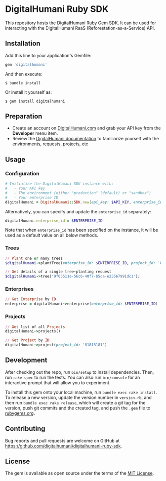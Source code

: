 # DigitalHumani Ruby SDK

This repository hosts the DigitalHumani Ruby Gem SDK. It can be used for interacting with the DigitalHumani RaaS (Reforestation-as-a-Service) API. 

## Installation

Add this line to your application's Gemfile:

```ruby
gem 'digitalhumani'
```

And then execute:

    $ bundle install

Or install it yourself as:

    $ gem install digitalhumani

## Preparation

- Create an account on [DigitalHumani,com](https://my.digitalhumani.com/register) and grab your API key from the **Developer** menu item.
- Review the [DigitalHumani documentation](https://docs.digitalhumani.com) to familiarize yourself with the environments, requests, projects, etc

## Usage

### Configuration

```ruby
# Initialize the DigitalHumani SDK instance with:
#   - Your API key
#   - The environment (either "production" (default) or "sandbox")
#   - Your enterprise ID
digitalHumani = DigitalHumani::SDK.new(api_key: $API_KEY, enterprise_id: $ENTERPRISE_ID, environment: "production")
```

Alternatively, you can specify and update the `enterprise_id` separately:
```ruby
digitalHumani.enterprise_id = $ENTERPRISE_ID
```

Note that when `enterprise_id` has been specified on the instance, it will be used as a default value on all below methods. 

### Trees

```ruby
// Plant one or many trees
$digitalHumani->plantTree(enterprise_id: $ENTERPRISE_ID, project_id: '81818181', user: 'test@example.com', treeCount: 2);

// Get details of a single tree-planting request
$digitalHumani->tree('9f05511e-56c6-40f7-b5ca-e25567991dc1');
```

### Enterprises

```ruby
// Get Enterprise by ID
enterprise = digitalHumani->enterprise(enterprise_id: $ENTERPRISE_ID)
```

### Projects

```ruby
// Get list of all Projects
digitalHumani->projects()

// Get Project by ID
digitalHumani->project(project_id: '81818181')
```

## Development

After checking out the repo, run `bin/setup` to install dependencies. Then, run `rake spec` to run the tests. You can also run `bin/console` for an interactive prompt that will allow you to experiment.

To install this gem onto your local machine, run `bundle exec rake install`. To release a new version, update the version number in `version.rb`, and then run `bundle exec rake release`, which will create a git tag for the version, push git commits and the created tag, and push the `.gem` file to [rubygems.org](https://rubygems.org).

## Contributing

Bug reports and pull requests are welcome on GitHub at https://github.com/digitalhumani/digitalhumani-ruby-sdk.

## License

The gem is available as open source under the terms of the [MIT License](https://opensource.org/licenses/MIT).
